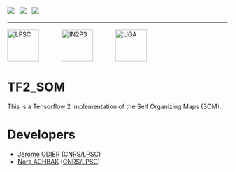 [![][License img]][License]
<span>&nbsp;</span>
[![][MainRepo img]][MainRepo]
<span>&nbsp;</span>
[![][AltRepo img]][AltRepo]

<hr style="margin: 1rem 0;" />

<a href="http://lpsc.in2p3.fr/" target="_blank" style="margin-right: 2rem;">
	<img src="https://ami.web.cern.ch/images/logo_lpsc.png" alt="LPSC" height="72" />
</a>
&nbsp;&nbsp;&nbsp;
<a href="http://www.in2p3.fr/" target="_blank" style="margin-right: 2rem;">
	<img src="https://ami.web.cern.ch/images/logo_in2p3.png" alt="IN2P3" height="72" />
</a>
&nbsp;&nbsp;&nbsp;
<a href="http://www.univ-grenoble-alpes.fr/" target="_blank" style="margin-right: 0rem;">
	<img src="https://ami.web.cern.ch/images/logo_uga.png" alt="UGA" height="72" />
</a>

TF2_SOM
=======

This is a Tensorflow 2 implementation of the Self Organizing Maps (SOM).

Developers
==========

* [Jérôme ODIER](https://annuaire.in2p3.fr/4121-4467/jerome-odier) ([CNRS/LPSC](http://lpsc.in2p3.fr/))
* [Nora ACHBAK](https://annuaire.in2p3.fr/7591-10426/nora-achbak) ([CNRS/LPSC](http://lpsc.in2p3.fr/))

[License]:http://www.cecill.info/licences/Licence_CeCILL-C_V1-en.txt
[License img]:https://img.shields.io/badge/license-CeCILL--C-blue.svg

[MainRepo]:https://gitlab.in2p3.fr/jodier/tf_som
[MainRepo img]:https://img.shields.io/badge/Main%20Repo-gitlab.in2p3.fr-success

[AltRepo]:https://github.com/odier-xyz/tf_som
[AltRepo img]:https://img.shields.io/badge/Alt%20Repo-github.com-success

